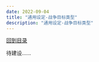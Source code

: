 ```yaml
---
date: 2022-09-04
title: "通用设定-战争目标类型"
description: "通用设定-战争目标类型"
---
```


[回到目录](index.md)

待建设......
